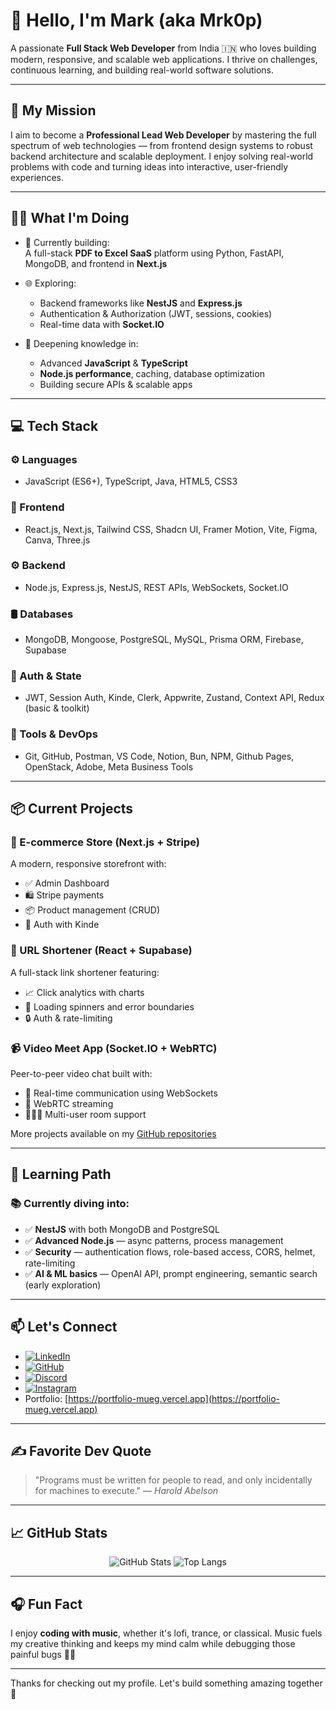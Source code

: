 # 👋 Hello, I'm Mark (aka Mrk0p)

A passionate **Full Stack Web Developer** from India 🇮🇳 who loves building modern, responsive, and scalable web applications. I thrive on challenges, continuous learning, and building real-world software solutions.

---

## 🚀 My Mission

I aim to become a **Professional Lead Web Developer** by mastering the full spectrum of web technologies — from frontend design systems to robust backend architecture and scalable deployment. I enjoy solving real-world problems with code and turning ideas into interactive, user-friendly experiences.

---

## 🧑‍💻 What I'm Doing

- 🔨 Currently building:  
  A full-stack **PDF to Excel SaaS** platform using Python, FastAPI, MongoDB, and frontend in **Next.js**
  
- 🌐 Exploring:  
  - Backend frameworks like **NestJS** and **Express.js**
  - Authentication & Authorization (JWT, sessions, cookies)
  - Real-time data with **Socket.IO**
  
- 🧠 Deepening knowledge in:  
  - Advanced **JavaScript** & **TypeScript**
  - **Node.js performance**, caching, database optimization
  - Building secure APIs & scalable apps

---

## 💻 Tech Stack

### ⚙️ Languages
- JavaScript (ES6+), TypeScript, Java, HTML5, CSS3

### 🧩 Frontend
- React.js, Next.js, Tailwind CSS, Shadcn UI, Framer Motion, Vite, Figma, Canva, Three.js

### ⚙️ Backend
- Node.js, Express.js, NestJS, REST APIs, WebSockets, Socket.IO

### 🛢️ Databases
- MongoDB, Mongoose, PostgreSQL, MySQL, Prisma ORM, Firebase, Supabase

### 🔐 Auth & State
- JWT, Session Auth, Kinde, Clerk, Appwrite, Zustand, Context API, Redux (basic & toolkit)

### 🧪 Tools & DevOps
- Git, GitHub, Postman, VS Code, Notion, Bun, NPM, Github Pages, OpenStack, Adobe, Meta Business Tools

---

## 📦 Current Projects

### 🛒 E-commerce Store (Next.js + Stripe)
A modern, responsive storefront with:
- ✅ Admin Dashboard
- 🛍️ Stripe payments
- 📦 Product management (CRUD)
- 🔐 Auth with Kinde

### 🔗 URL Shortener (React + Supabase)
A full-stack link shortener featuring:
- 📈 Click analytics with charts
- 🧪 Loading spinners and error boundaries
- 🔒 Auth & rate-limiting

### 📹 Video Meet App (Socket.IO + WebRTC)
Peer-to-peer video chat built with:
- 🔁 Real-time communication using WebSockets
- 🎥 WebRTC streaming
- 🧑‍🤝‍🧑 Multi-user room support

More projects available on my [GitHub repositories](https://github.com/Mrk0p)

---

## 🌱 Learning Path

### 📚 Currently diving into:
- ✅ **NestJS** with both MongoDB and PostgreSQL
- ✅ **Advanced Node.js** — async patterns, process management
- ✅ **Security** — authentication flows, role-based access, CORS, helmet, rate-limiting
- ✅ **AI & ML basics** — OpenAI API, prompt engineering, semantic search (early exploration)

---

## 📫 Let's Connect

- [![LinkedIn](https://img.shields.io/badge/LinkedIn-%230077B5.svg?style=flat&logo=linkedin&logoColor=white)](https://www.linkedin.com/in/sachin-wele)
- [![GitHub](https://img.shields.io/badge/GitHub-%2312100E.svg?style=flat&logo=github&logoColor=white)](https://github.com/Mrk0p)
- [![Discord](https://img.shields.io/badge/Discord-%237289DA.svg?style=flat&logo=discord&logoColor=white)](https://discord.com/channels/@mrk0p)
- [![Instagram](https://img.shields.io/badge/Instagram-%23E4405F.svg?style=flat&logo=instagram&logoColor=white)](https://www.instagram.com/sachin_wele/?igsh=bWgwM2pnbG9vMW8w#)
- Portfolio: [https://portfolio-mueg.vercel.app](https://portfolio-mueg.vercel.app)

---

## ✍️ Favorite Dev Quote

> "Programs must be written for people to read, and only incidentally for machines to execute." — *Harold Abelson*

---

## 📈 GitHub Stats

<p align="center">
  <img src="https://github-readme-stats.vercel.app/api?username=Mrk0p&show_icons=true&theme=radical" alt="GitHub Stats" />
  <img src="https://github-readme-stats.vercel.app/api/top-langs/?username=Mrk0p&layout=compact&theme=radical" alt="Top Langs" />
</p>

---

## 🎧 Fun Fact

I enjoy **coding with music**, whether it's lofi, trance, or classical. Music fuels my creative thinking and keeps my mind calm while debugging those painful bugs 🧠🎶

---

Thanks for checking out my profile. Let's build something amazing together 🚀
